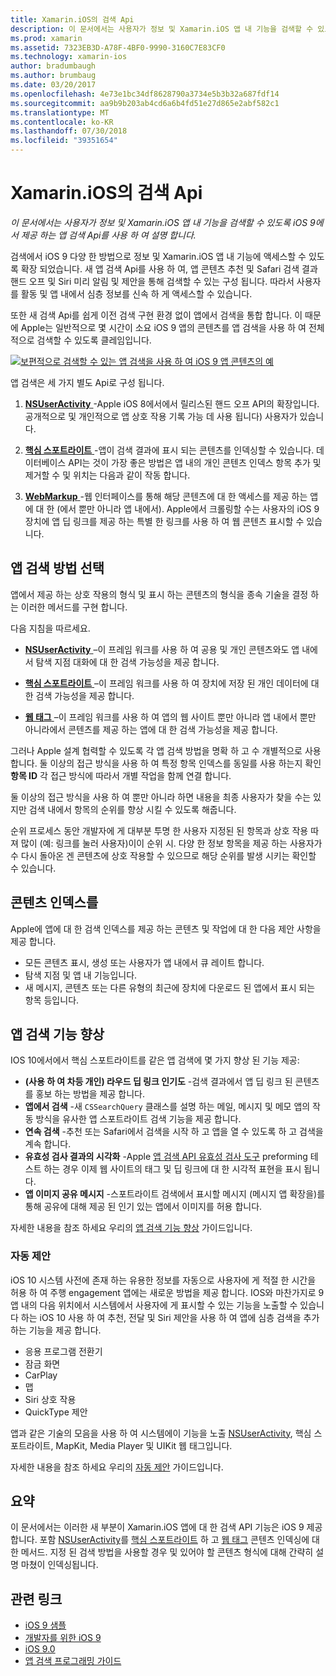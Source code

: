 ```yaml
---
title: Xamarin.iOS의 검색 Api
description: 이 문서에서는 사용자가 정보 및 Xamarin.iOS 앱 내 기능을 검색할 수 있도록 iOS 9에서 제공 하는 새 앱 검색 Api를 사용 하 여 설명 합니다.
ms.prod: xamarin
ms.assetid: 7323EB3D-A78F-4BF0-9990-3160C7E83CF0
ms.technology: xamarin-ios
author: bradumbaugh
ms.author: brumbaug
ms.date: 03/20/2017
ms.openlocfilehash: 4e73e1bc34df8628790a3734e5b3b32a687fdf14
ms.sourcegitcommit: aa9b9b203ab4cd6a6b4fd51e27d865e2abf582c1
ms.translationtype: MT
ms.contentlocale: ko-KR
ms.lasthandoff: 07/30/2018
ms.locfileid: "39351654"
---
```

# <a name="search-apis-in-xamarinios"></a>Xamarin.iOS의 검색 Api

_이 문서에서는 사용자가 정보 및 Xamarin.iOS 앱 내 기능을 검색할 수 있도록 iOS 9에서 제공 하는 앱 검색 Api를 사용 하 여 설명 합니다._

검색에서 iOS 9 다양 한 방법으로 정보 및 Xamarin.iOS 앱 내 기능에 액세스할 수 있도록 확장 되었습니다. 새 앱 검색 Api를 사용 하 여, 앱 콘텐츠 추천 및 Safari 검색 결과 핸드 오프 및 Siri 미리 알림 및 제안을 통해 검색할 수 있는 구성 됩니다. 따라서 사용자를 활동 및 앱 내에서 심층 정보를 신속 하 게 액세스할 수 있습니다.

또한 새 검색 Api를 쉽게 이전 검색 구현 환경 없이 앱에서 검색을 통합 합니다. 이 때문에 Apple는 일반적으로 몇 시간이 소요 iOS 9 앱의 콘텐츠를 앱 검색을 사용 하 여 전체적으로 검색할 수 있도록 클레임입니다.

[![](images/intro01.png "보편적으로 검색할 수 있는 앱 검색을 사용 하 여 iOS 9 앱 콘텐츠의 예")](images/intro01.png#lightbox)

앱 검색은 세 가지 별도 Api로 구성 됩니다.

1. [**NSUserActivity** ](nsuseractivity.md) -Apple iOS 8에서에서 릴리스된 핸드 오프 API의 확장입니다. 공개적으로 및 개인적으로 앱 상호 작용 기록 가능 데 사용 됩니다) 사용자가 있습니다.

2. [**핵심 스포트라이트** ](corespotlight.md) -앱이 검색 결과에 표시 되는 콘텐츠를 인덱싱할 수 있습니다. 데이터베이스 API는 것이 가장 좋은 방법은 앱 내의 개인 콘텐츠 인덱스 항목 추가 및 제거할 수 및 위치는 다음과 같이 작동 합니다.

3. [**WebMarkup** ](web-markup.md) -웹 인터페이스를 통해 해당 콘텐츠에 대 한 액세스를 제공 하는 앱에 대 한 (에서 뿐만 아니라 앱 내에서). Apple에서 크롤링할 수는 사용자의 iOS 9 장치에 앱 딥 링크를 제공 하는 특별 한 링크를 사용 하 여 웹 콘텐츠 표시할 수 있습니다.

## <a name="selecting-an-app-search-approach"></a>앱 검색 방법 선택

앱에서 제공 하는 상호 작용의 형식 및 표시 하는 콘텐츠의 형식을 종속 기술을 결정 하는 이러한 메서드를 구현 합니다.

다음 지침을 따르세요.

- [**NSUserActivity** ](nsuseractivity.md) –이 프레임 워크를 사용 하 여 공용 및 개인 콘텐츠와도 앱 내에서 탐색 지점 대화에 대 한 검색 가능성을 제공 합니다.

- [**핵심 스포트라이트** ](corespotlight.md) –이 프레임 워크를 사용 하 여 장치에 저장 된 개인 데이터에 대 한 검색 가능성을 제공 합니다.

- [**웹 태그** ](web-markup.md) –이 프레임 워크를 사용 하 여 앱의 웹 사이트 뿐만 아니라 앱 내에서 뿐만 아니라에서 콘텐츠를 제공 하는 앱에 대 한 검색 가능성을 제공 합니다.

그러나 Apple 설계 협력할 수 있도록 각 앱 검색 방법을 명확 하 고 수 개별적으로 사용 합니다. 둘 이상의 접근 방식을 사용 하 여 특정 항목 인덱스를 동일를 사용 하는지 확인 **항목 ID** 각 접근 방식에 따라서 개별 작업을 함께 연결 합니다.

둘 이상의 접근 방식을 사용 하 여 뿐만 아니라 하면 내용을 최종 사용자가 찾을 수는 있지만 검색 내에서 항목의 순위를 향상 시킬 수 있도록 해줍니다.

순위 프로세스 동안 개발자에 게 대부분 투명 한 사용자 지정된 된 항목과 상호 작용 따져 많이 (예: 링크를 눌러 사용자)이이 순위 시.
다양 한 정보 항목을 제공 하는 사용자가 수 다시 돌아온 겐 콘텐츠에 상호 작용할 수 있으므로 해당 순위를 발생 시키는 확인할 수 있습니다.

## <a name="what-content-to-index"></a>콘텐츠 인덱스를

Apple에 앱에 대 한 검색 인덱스를 제공 하는 콘텐츠 및 작업에 대 한 다음 제안 사항을 제공 합니다.

 - 모든 콘텐츠 표시, 생성 또는 사용자가 앱 내에서 큐 레이트 합니다.
 - 탐색 지점 및 앱 내 기능입니다.
 - 새 메시지, 콘텐츠 또는 다른 유형의 최근에 장치에 다운로드 된 앱에서 표시 되는 항목 등입니다.

## <a name="app-search-enhancements"></a>앱 검색 기능 향상

IOS 10에서에서 핵심 스포트라이트를 같은 앱 검색에 몇 가지 향상 된 기능 제공:

- **(사용 하 여 차등 개인) 라우드 딥 링크 인기도** -검색 결과에서 앱 딥 링크 된 콘텐츠를 홍보 하는 방법을 제공 합니다.
- **앱에서 검색** -새 `CSSearchQuery` 클래스를 설명 하는 메일, 메시지 및 메모 앱의 작동 방식을 유사한 앱 스포트라이트 검색 기능을 제공 합니다.
- **연속 검색** -추천 또는 Safari에서 검색을 시작 하 고 앱을 열 수 있도록 하 고 검색을 계속 합니다.
- **유효성 검사 결과의 시각화** -Apple [앱 검색 API 유효성 검사 도구](https://search.developer.apple.com/appsearch-validation-tool) preforming 테스트 하는 경우 이제 웹 사이트의 태그 및 딥 링크에 대 한 시각적 표현을 표시 됩니다.
- **앱 이미지 공유 메시지** -스포트라이트 검색에서 표시할 메시지 (메시지 앱 확장을)를 통해 공유에 대해 제공 된 인기 있는 앱에서 이미지를 허용 합니다.

자세한 내용을 참조 하세요 우리의 [앱 검색 기능 향상](~/ios/platform/search/app-search-enhancements.md) 가이드입니다.

### <a name="proactive-suggestions"></a>자동 제안

iOS 10 시스템 사전에 존재 하는 유용한 정보를 자동으로 사용자에 게 적절 한 시간을 허용 하 여 주행 engagement 앱에는 새로운 방법을 제공 합니다. IOS와 마찬가지로 9 앱 내의 다음 위치에서 시스템에서 사용자에 게 표시할 수 있는 기능을 노출할 수 있습니다 하는 iOS 10 사용 하 여 추천, 전달 및 Siri 제안을 사용 하 여 앱에 심층 검색을 추가 하는 기능을 제공 합니다.

- 응용 프로그램 전환기
- 잠금 화면
- CarPlay
- 맵
- Siri 상호 작용
- QuickType 제안 

앱과 같은 기술의 모음을 사용 하 여 시스템에이 기능을 노출 [NSUserActivity](https://developer.xamarin.com/api/type/Foundation.NSUserActivity/), 핵심 스포트라이트, MapKit, Media Player 및 UIKit 웹 태그입니다.

자세한 내용을 참조 하세요 우리의 [자동 제안](~/ios/platform/search/proactive-suggestions.md) 가이드입니다.

## <a name="summary"></a>요약

이 문서에서는 이러한 새 부분이 Xamarin.iOS 앱에 대 한 검색 API 기능은 iOS 9 제공 합니다. 포함 [NSUserActivity](nsuseractivity.md)를 [핵심 스포트라이트](corespotlight.md) 하 고 [웹 태그](web-markup.md) 콘텐츠 인덱싱에 대 한 메서드. 지정 된 검색 방법을 사용할 경우 및 있어야 할 콘텐츠 형식에 대해 간략히 설명 마쳤이 인덱싱됩니다.



## <a name="related-links"></a>관련 링크

- [iOS 9 샘플](https://developer.xamarin.com/samples/ios/iOS9/)
- [개발자를 위한 iOS 9](https://developer.apple.com/ios/pre-release/)
- [iOS 9.0](https://developer.apple.com/library/prerelease/ios/releasenotes/General/WhatsNewIniOS/Articles/iOS9.html)
- [앱 검색 프로그래밍 가이드](https://developer.apple.com/library/prerelease/ios/documentation/General/Conceptual/AppSearch/index.html#//apple_ref/doc/uid/TP40016308)
